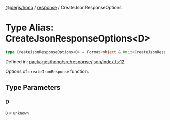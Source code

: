 [@jderjs/hono](../../README.md) / [response](../README.md) / CreateJsonResponseOptions

# Type Alias: CreateJsonResponseOptions\<D\>

```ts
type CreateJsonResponseOptions<D> = Format<object & Omit<CreateJsonResponseStructOptions<D>, "status">>;
```

Defined in: [packages/hono/src/response/json/index.ts:12](https://github.com/jder-std/hono/blob/f2f73ec679525d06b67f906feb4542e6a1926d67/packages/hono/src/response/json/index.ts#L12)

Options of `createJsonResponse` function.

## Type Parameters

### D

`D` = `unknown`
